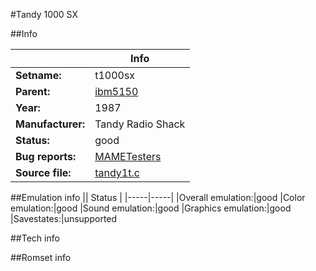 #Tandy 1000 SX

##Info

||Info|
|-----|-----|
|**Setname:**|t1000sx
|**Parent:**|[ibm5150](ibm5150.md)
|**Year:**|1987
|**Manufacturer:**|Tandy Radio Shack
|**Status:**|good
|**Bug reports:**|[MAMETesters](http://mametesters.org/view_all_set.php?type=1&temporary=y&search=tandy1t.c)
|**Source file:**|[tandy1t.c](https://github.com/mamedev/mame/blob/master/src/mess/drivers/tandy1t.c)

##Emulation info
|| Status |
|-----|-----|
|Overall emulation:|good
|Color emulation:|good
|Sound emulation:|good
|Graphics emulation:|good
|Savestates:|unsupported

##Tech info

##Romset info

<!--- START OF EDITED COMMENT DO NOT TOUCH TEXT ABOVE-->

